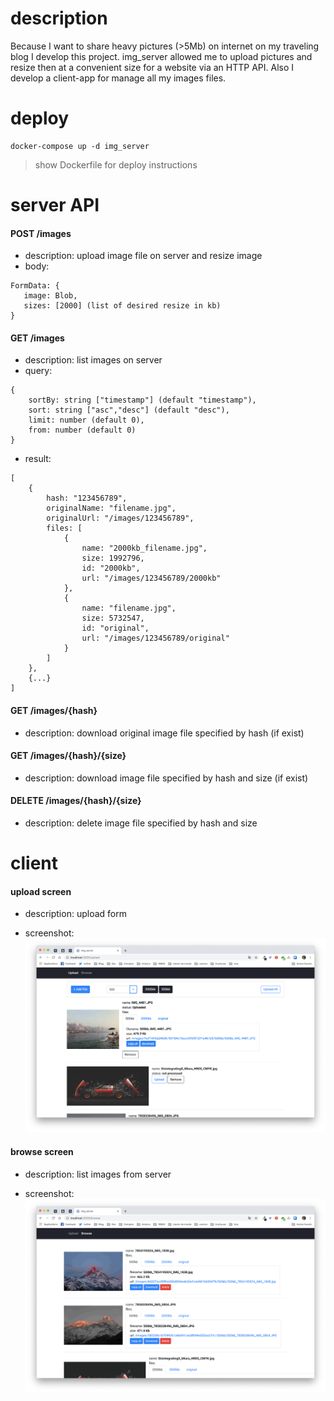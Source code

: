# description

Because I want to share heavy pictures (>5Mb) on internet on my traveling blog I develop this project.
img_server allowed me to upload pictures and resize then at a convenient size for a website via an HTTP API.
Also I develop a client-app for manage all my images files.


# deploy


```
docker-compose up -d img_server
```

> show Dockerfile for deploy instructions


# server API

#### POST /images

- description: upload image file on server and resize image
- body:
```
FormData: {
   image: Blob,
   sizes: [2000] (list of desired resize in kb)
}
```

####  GET /images
- description: list images on server
- query:
```
{
    sortBy: string ["timestamp"] (default "timestamp"),
    sort: string ["asc","desc"] (default "desc"),
    limit: number (default 0),
    from: number (default 0)
}
```
- result:
```
[
    {
        hash: "123456789",
        originalName: "filename.jpg",
        originalUrl: "/images/123456789",
        files: [
            {
                name: "2000kb_filename.jpg",
                size: 1992796,
                id: "2000kb",
                url: "/images/123456789/2000kb"
            },
            {
                name: "filename.jpg",
                size: 5732547,
                id: "original",
                url: "/images/123456789/original"
            }
        ]
    },
    {...}
]
```

####  GET  /images/{hash}

- description: download original image file specified by hash (if exist)

####  GET  /images/{hash}/{size}

- description: download image file specified by hash and size (if exist)

####  DELETE  /images/{hash}/{size}

- description: delete image file specified by hash and size


# client

####  upload screen 

- description: upload form

- screenshot: 
![upload screenshot](https://raw.githubusercontent.com/ltempier/img_server/master/screenshot/upload_31-03-2019.png)


####  browse screen 

- description: list images from server

- screenshot: 
![browse screenshot](https://raw.githubusercontent.com/ltempier/img_server/master/screenshot/browse_31-03-2019.png)

